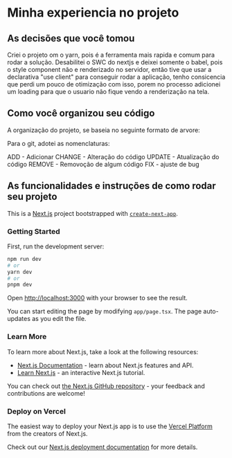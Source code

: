 # Minha experiencia no projeto

## As decisões que você tomou

Criei o projeto om o yarn, pois é a ferramenta mais rapida e comum para rodar a solução.
Desabilitei o SWC do nextjs e deixei somente o babel, pois o style component não e renderizado no servidor, então tive que usar a declarativa "use client" para conseguir rodar a aplicação, tenho consicencia que perdi um pouco de otimização com isso, porem no processo adicionei um loading para que o usuario não fique vendo a renderização na tela.
## Como você organizou seu código

A organização do projeto, se baseia no seguinte formato de arvore:

Para o git, adotei as nomenclaturas:

ADD - Adicionar
CHANGE - Alteração do código
UPDATE - Atualização do código
REMOVE - Removoção de algum código
FIX - ajuste de bug

## As funcionalidades e instruções de como rodar seu projeto

This is a [Next.js](https://nextjs.org/) project bootstrapped with [`create-next-app`](https://github.com/vercel/next.js/tree/canary/packages/create-next-app).

### Getting Started

First, run the development server:

```bash
npm run dev
# or
yarn dev
# or
pnpm dev
```

Open [http://localhost:3000](http://localhost:3000) with your browser to see the result.

You can start editing the page by modifying `app/page.tsx`. The page auto-updates as you edit the file.

### Learn More

To learn more about Next.js, take a look at the following resources:

- [Next.js Documentation](https://nextjs.org/docs) - learn about Next.js features and API.
- [Learn Next.js](https://nextjs.org/learn) - an interactive Next.js tutorial.

You can check out [the Next.js GitHub repository](https://github.com/vercel/next.js/) - your feedback and contributions are welcome!

### Deploy on Vercel

The easiest way to deploy your Next.js app is to use the [Vercel Platform](https://vercel.com/new?utm_medium=default-template&filter=next.js&utm_source=create-next-app&utm_campaign=create-next-app-readme) from the creators of Next.js.

Check out our [Next.js deployment documentation](https://nextjs.org/docs/deployment) for more details.
